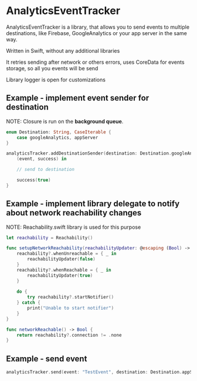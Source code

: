 # AnalyticsEventTracker

AnalyticsEventTracker is a library, that allows you to send events to multiple destinations, like Firebase, GoogleAnalytics or your app server in the same way.

Written in Swift, without any additional libraries

It retries sending after network or others errors, uses CoreData for events storage, so all you events will be send

Library logger is open for customizations

## Example - implement event sender for destination

NOTE: Closure is run on the **background queue**.

```swift
enum Destination: String, CaseIterable {
    case googleAnalytics, appServer
}

analyticsTracker.addDestinationSender(destination: Destination.googleAnalytics.rawValue) { 
    (event, success) in

    // send to destination

    success(true)
}
```

## Example - implement library delegate to notify about network reachability changes

NOTE: Reachability.swift library is used for this purpose

```swift
let reachability = Reachability()

func setupNetworkReachability(reachabilityUpdater: @escaping (Bool) -> Void) {
    reachability?.whenUnreachable = { _ in
        reachabilityUpdater(false)
    }
    reachability?.whenReachable = { _ in
        reachabilityUpdater(true)
    }
    
    do {
        try reachability?.startNotifier()
    } catch {
        print("Unable to start notifier")
    }
}

func networkReachable() -> Bool {
    return reachability?.connection != .none
}
```

## Example - send event

```swift
analyticsTracker.send(event: "TestEvent", destination: Destination.appServer.rawValue)
```
